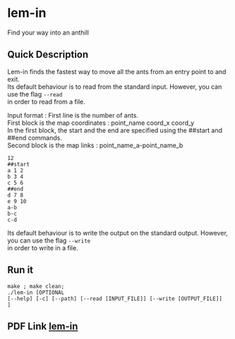 # lem-in
Find your way into an anthill

## Quick Description
Lem-in finds the fastest way to move all the ants from an entry point to and exit.<br />
Its default behaviour is to read from the standard input. However, you can use the flag <code>--read</code><br/>
in order to read from a file.<br />

Input format :
First line is the number of ants.<br />
First block is the map coordinates : point_name coord_x coord_y<br />
In the first block, the start and the end are specified using the ##start and ##end commands.<br />
Second block is the map links : point_name_a-point_name_b<br />

```
12
##start
a 1 2
b 3 4
c 5 6
##end
d 7 8
e 9 10
a-b
b-c
c-d
```
Its default behaviour is to write the output on the standard output. However, you can use the flag <code>--write</code><br/>
in order to write in a file.<br />

## Run it
<code>make ; make clean;</code><br />
<code>./lem-in [OPTIONAL [--help] [-c] [--path] [--read [INPUT_FILE]] [--write [OUTPUT_FILE]] ]</code><br />

## PDF Link <a href="https://github.com/snassour/lem-in/blob/master/lem-in.fr.pdf">lem-in</a>
